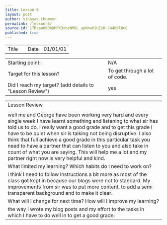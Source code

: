 ```yaml
---
title: Lesson 6
layout: post
author: vinayak.chummun
permalink: /lesson-6/
source-id: 17Dzpu8KOb8MFK3obzNMDL_apNnwK1UEzR-J44Bbl8uQ
published: true
---
```

<table>
  <tr>
    <td>Title</td>
    <td></td>
    <td>Date</td>
    <td>01/01/01</td>
  </tr>
</table>


<table>
  <tr>
    <td>Starting point:</td>
    <td>N/A</td>
  </tr>
  <tr>
    <td>Target for this lesson?</td>
    <td>To get through a lot of code.</td>
  </tr>
  <tr>
    <td>Did I reach my target? 
(add details to "Lesson Review")</td>
    <td>yes</td>
  </tr>
</table>


<table>
  <tr>
    <td>Lesson Review</td>
  </tr>
  <tr>
    <td></td>
  </tr>
  <tr>
    <td> well me and George have been working very hard and every single week I have learnt something and listening to what sir has told us to do. I really want a good grade and to get this grade I have to be quiet when sir is talking not being disruptive. I also think that full achieve a good grade in this particular task you need to have a partner that can listen to you and also take in count of what you are saying. This will help me a lot and my partner right now is very helpful and kind.</td>
  </tr>
  <tr>
    <td>What limited my learning? Which habits do I need to work on? </td>
  </tr>
  <tr>
    <td>i think I need to follow instructions a bit more as most of the class got kept in because our blogs were not to standard. My improvements from sir was to put more content, to add a semi transparent background and to make it clear.</td>
  </tr>
  <tr>
    <td>What will I change for next time? How will I improve my learning?</td>
  </tr>
  <tr>
    <td> the way I wrote my blog posts and my effort to the tasks in which I have to do well in to get a good grade.</td>
  </tr>
</table>


